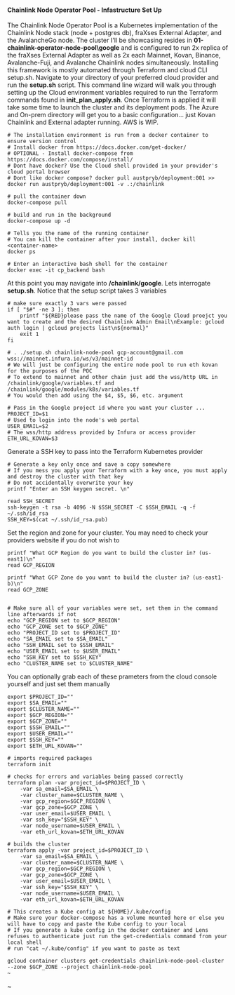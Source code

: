 #### Chainlink Node Operator Pool - Infastructure Set Up
The Chainlink Node Operator Pool is a Kubernetes implementation of the Chainlink Node stack (node + postgres db), fraXses External Adapter, and the AvalancheGo node. The cluster I'll be showcasing resides in <strong>01-chainlink-operator-node-pool\google</strong> and is configured to run 2x replica of the fraXses External Adapter as well as 2x each Mainnet, Kovan, Binance, Avalanche-Fuji, and Avalanche Chainlink nodes simultaneously. Installing this framework is mostly automated through Terraform and cloud CLI setup.sh. Navigate to your directory of your preferred cloud provider and run the <strong>setup.sh</strong> script. This command line wizard will walk you through setting up the Cloud environment variables required to run the Terraform commands found in <strong>init_plan_apply.sh</strong>. Once Terraform is applied it will take some time to launch the cluster and its deployment pods. The Azure and On-prem directory will get you to a basic configuration... just Kovan Chainlink and External adapter running. AWS is WIP.


```
# The installation environment is run from a docker container to ensure version control 
# Install docker from https://docs.docker.com/get-docker/ 
# OPTIONAL - Install docker-compose from https://docs.docker.com/compose/install/
# Dont have docker? Use the Cloud shell provided in your provider's cloud portal browser
# Dont like docker compose? docker pull austpryb/deployment:001 >> docker run austpryb/deployment:001 -v .:/chainlink

# pull the container down 
docker-compose pull

# build and run in the background
docker-compose up -d

# Tells you the name of the running container
# You can kill the container after your install, docker kill <container-name>
docker ps

# Enter an interactive bash shell for the container
docker exec -it cp_backend bash

```

At this point you may navigate into <strong>/chainlink/google</strong>. Lets interrogate <strong>setup.sh</strong>. Notice that the setup script takes 3 variables

```
# make sure exactly 3 vars were passed
if [ "$#" -ne 3 ]; then
    printf "${RED}please pass the name of the Google Cloud proejct you want to create and the desired Chainlink Admin Email\nExample: gcloud auth login | gcloud projects list\n${normal}"
    exit 1
fi

# . ./setup.sh chainlink-node-pool gcp-account@gmail.com wss://mainnet.infura.io/ws/v3/mainnet-id
# We will just be configuring the entire node pool to run eth kovan for the purposes of the POC
# To extend to mainnet and other chain just add the wss/http URL in /chainlink/google/variables.tf and /chainlink/google/modules/k8s/variables.tf
# You would then add using the $4, $5, $6, etc. argument

# Pass in the Google project id where you want your cluster ... 
PROJECT_ID=$1
# Used to login into the node's web portal
USER_EMAIL=$2
# The wss/http address provided by Infura or access provider
ETH_URL_KOVAN=$3
```

Generate a SSH key to pass into the Terraform Kubernetes provider 

```
# Generate a key only once and save a copy somewhere
# If you mess you apply your Terraform with a key once, you must apply and destroy the cluster with that key
# Do not accidentally overwrite your key
printf "Enter an SSH keygen secret. \n"

read SSH_SECRET
ssh-keygen -t rsa -b 4096 -N $SSH_SECRET -C $SSH_EMAIL -q -f  ~/.ssh/id_rsa
SSH_KEY=$(cat ~/.ssh/id_rsa.pub)
```

Set the region and zone for your cluster. You may need to check your providers website if you do not wish to

```
printf "What GCP Region do you want to build the cluster in? (us-east1)\n"
read GCP_REGION

printf "What GCP Zone do you want to build the cluster in? (us-east1-b)\n"
read GCP_ZONE


# Make sure all of your variables were set, set them in the command line afterwards if not 
echo "GCP_REGION set to $GCP_REGION"
echo "GCP_ZONE set to $GCP_ZONE"
echo "PROJECT_ID set to $PROJECT_ID"
echo "SA_EMAIL set to $SA_EMAIL"
echo "SSH_EMAIL set to $SSH_EMAIL"
echo "USER_EMAIL set to $USER_EMAIL"
echo "SSH_KEY set to $SSH_KEY"
echo "CLUSTER_NAME set to $CLUSTER_NAME"

```

You can optionally grab each of these prameters from the cloud console yourself and just set them manually

```
export $PROJECT_ID=""
export $SA_EMAIL=""
export $CLUSTER_NAME=""
export $GCP_REGION=""
export $GCP_ZONE=""
export $SSH_EMAIL=""
export $USER_EMAIL=""
export $SSH_KEY=""
export $ETH_URL_KOVAN=""

# imports required packages 
terraform init

# checks for errors and variables being passed correctly
terraform plan -var project_id=$PROJECT_ID \
    -var sa_email=$SA_EMAIL \
    -var cluster_name=$CLUSTER_NAME \
    -var gcp_region=$GCP_REGION \
    -var gcp_zone=$GCP_ZONE \
    -var user_email=$USER_EMAIL \
    -var ssh_key="$SSH_KEY" \
    -var node_username=$USER_EMAIL \
    -var eth_url_kovan=$ETH_URL_KOVAN

# builds the cluster
terraform apply -var project_id=$PROJECT_ID \
    -var sa_email=$SA_EMAIL \
    -var cluster_name=$CLUSTER_NAME \
    -var gcp_region=$GCP_REGION \
    -var gcp_zone=$GCP_ZONE \
    -var user_email=$USER_EMAIL \
    -var ssh_key="$SSH_KEY" \
    -var node_username=$USER_EMAIL \
    -var eth_url_kovan=$ETH_URL_KOVAN

# This creates a Kube config at ${HOME}/.kube/config
# Make sure your docker-compose has a volume mounted here or else you will have to copy and paste the Kube config to your local
# If you generate a kube config in the docker container and Lens refuses to authenticate just run the get-credentials command from your local shell 
# run "cat ~/.kube/config" if you want to paste as text

gcloud container clusters get-credentials chainlink-node-pool-cluster --zone $GCP_ZONE --project chainlink-node-pool
~                                                                                                                        
```





~                                                                                         
